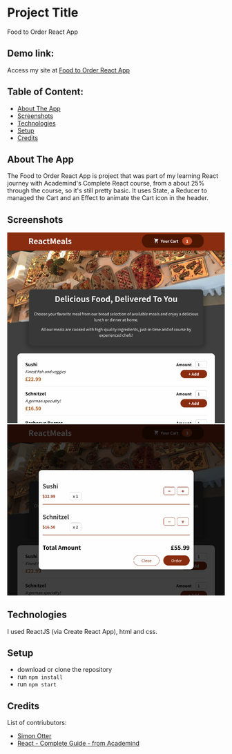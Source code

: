 # Project Title

Food to Order React App

## Demo link:

Access my site at [Food to Order React App](https://delightful-rock-0ebe86c03.2.azurestaticapps.net/)

## Table of Content:

- [About The App](#about-the-app)
- [Screenshots](#screenshots)
- [Technologies](#technologies)
- [Setup](#setup)
- [Credits](#credits)

## About The App

The Food to Order React App is project that was part of my learning React journey with Academind's Complete React course, from a about 25% through the course, so it's still pretty basic. It uses State, a Reducer to managed the Cart and an Effect to animate the Cart icon in the header.

## Screenshots

![Main screen](screenshots/Screenshot-main.png)
![Cart modal screen](screenshots/Screenshot-cart.png)

## Technologies

I used ReactJS (via Create React App), html and css.

## Setup

- download or clone the repository
- run `npm install`
- run `npm start`

## Credits

List of contriubutors:

- [Simon Otter](https://github.com/simonotter)
- [React - Complete Guide - from Academind](https://www.udemy.com/course/react-the-complete-guide-incl-redux)